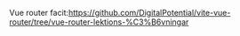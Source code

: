 Vue router facit:https://github.com/DigitalPotential/vite-vue-router/tree/vue-router-lektions-%C3%B6vningar
